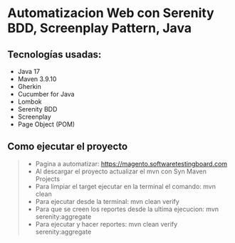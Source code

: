 # Automatizacion Web con Serenity BDD, Screenplay Pattern, Java

## Tecnologías usadas:
* Java 17
* Maven 3.9.10
* Gherkin
* Cucumber for Java
* Lombok
* Serenity BDD
* Screenplay
* Page Object (POM)

## Como ejecutar el proyecto
> * Pagina a automatizar: https://magento.softwaretestingboard.com 
> * Al descargar el proyecto actualizar el mvn con Syn Maven Projects
> * Para limpiar el target ejecutar en la terminal el comando: mvn clean
> * Para ejecutar desde la terminal: mvn clean verify
> * Para que se creen los reportes desde la ultima ejecucion: mvn serenity:aggregate
> * Para ejecutar y hacer reportes: mvn clean verify serenity:aggregate